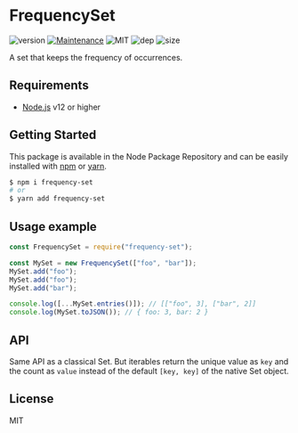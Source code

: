 # FrequencySet
![version](https://img.shields.io/badge/dynamic/json.svg?url=https://raw.githubusercontent.com/fraxken/FrequencySet/master/package.json&query=$.version&label=Version)
[![Maintenance](https://img.shields.io/badge/Maintained%3F-yes-green.svg)](https://github.com/fraxken/FrequencySet/commit-activity)
![MIT](https://img.shields.io/github/license/mashape/apistatus.svg)
![dep](https://img.shields.io/david/fraxken/FrequencySet)
![size](https://img.shields.io/github/languages/code-size/fraxken/FrequencySet)

A set that keeps the frequency of occurrences.

## Requirements
- [Node.js](https://nodejs.org/en/) v12 or higher

## Getting Started

This package is available in the Node Package Repository and can be easily installed with [npm](https://docs.npmjs.com/getting-started/what-is-npm) or [yarn](https://yarnpkg.com).

```bash
$ npm i frequency-set
# or
$ yarn add frequency-set
```

## Usage example

```js
const FrequencySet = require("frequency-set");

const MySet = new FrequencySet(["foo", "bar"]);
MySet.add("foo");
MySet.add("foo");
MySet.add("bar");

console.log([...MySet.entries()]); // [["foo", 3], ["bar", 2]]
console.log(MySet.toJSON()); // { foo: 3, bar: 2 }
```

## API
Same API as a classical Set. But iterables return the unique value as `key` and the count as `value` instead of the default `[key, key]` of the native Set object.

## License
MIT
